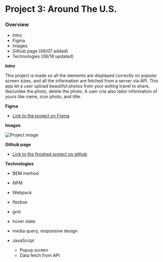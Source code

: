 # Project 3: Around The U.S.

### Overview

- Intro
- Figma
- Images
- Github page (06/07 added)
- Technologies (06/18 updated)

**Intro**

This project is made so all the elements are displayed correctly on popular screen sizes, and all the information are fetched from a server via API.
This app let a user upload beautiful photos from your exiting travel to share, like/unlike the photo, delete the photo.
A user cna also tailor information of yours like name, icon photo, and title.

**Figma**

- [Link to the project on Figma](https://www.figma.com/file/ii4xxsJ0ghevUOcssTlHZv/Sprint-3%3A-Around-the-US?node-id=0%3A1)

**Images**

![Project image](https://github.com/MarinU-M/se_project_aroundtheus/assets/133256866/8c2dd903-b360-4fab-933f-fb7361a3a56c)

**Github page**

- [Link to the finished project on github](https://marinu-m.github.io/se_project_aroundtheus/)

**Technologies**

- BEM method
- NPM
- Webpack

- flexbox
- grid
- hover state
- media query, responsive design

- JavaScript
  - Popup screen
  - Data fetch from API

